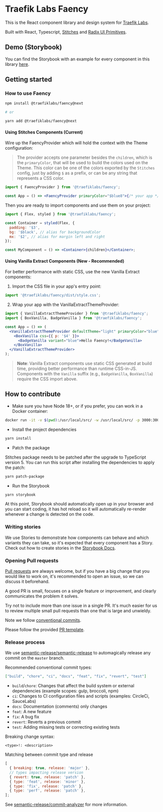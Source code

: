 # Traefik Labs Faency

This is the React component library and design system for [Traefik Labs](https://traefik.io).

Built with React, Typescript, [Stitches](https://github.com/modulz/stitches) and [Radix UI Primitives](https://radix-ui.com/primitives/docs/overview/introduction).

## Demo (Storybook)

You can find the Storybook with an example for every component in this library [here](https://traefik.github.io/faency).

## Getting started

### How to use Faency

```sh
npm install @traefiklabs/faency@next

# or

yarn add @traefiklabs/faency@next
```

#### Using Stitches Components (Current)

Wire up the FaencyProvider which will hold the context with the Theme configuration:

> The provider accepts one parameter besides the `children`, which is the `primaryColor`, that will be used to build the colors used on the Theme. This color can be one of the colors exported by the `Stitches` config, just by adding `$` as a prefix, or can be any string that represents a CSS color.

```jsx
import { FaencyProvider } from '@traefiklabs/faency';

const App = () => <FaencyProvider primaryColor="$blue8">{/* your app */}</FaencyProvider>;
```

Then you are ready to import components and use them on your project:

```jsx
import { Flex, styled } from '@traefiklabs/faency';

const Container = styled(Flex, {
  padding: '$3',
  bg: '$black', // alias for backgroundColor
  mx: '$2', // alias for margin left and right
});

const MyComponent = () => <Container>{children}</Container>;
```

#### Using Vanilla Extract Components (New - Recommended)

For better performance with static CSS, use the new Vanilla Extract components:

1. Import the CSS file in your app's entry point:

```jsx
import '@traefiklabs/faency/dist/style.css';
```

2. Wrap your app with the VanillaExtractThemeProvider:

```jsx
import { VanillaExtractThemeProvider } from '@traefiklabs/faency';
import { BoxVanilla, BadgeVanilla } from '@traefiklabs/faency';

const App = () => (
  <VanillaExtractThemeProvider defaultTheme="light" primaryColor="blue">
    <BoxVanilla css={{ p: '$4' }}>
      <BadgeVanilla variant="blue">Hello Faency!</BadgeVanilla>
    </BoxVanilla>
  </VanillaExtractThemeProvider>
);
```

> **Note**: Vanilla Extract components use static CSS generated at build time, providing better performance than runtime CSS-in-JS. Components with the `Vanilla` suffix (e.g., `BadgeVanilla`, `BoxVanilla`) require the CSS import above.

## How to contribute

- Make sure you have Node 18+, or if you prefer, you can work in a Docker container:

```sh
docker run -it -v $(pwd):/usr/local/src/ -w /usr/local/src/ -p 3000:3000 node:latest bash
```

- Install the project dependencies

```sh
yarn install
```

- Patch the package

Stitches package needs to be patched after the upgrade to TypeScript version 5. You can run this script after installing the dependencies to apply the patch:

```sh
yarn patch-package
```

- Run the Storybook

```sh
yarn storybook
```

At this point, Storybook should automatically open up in your browser and you can start coding, it has hot reload so it will automatically re-render whenever a change is detected on the code.

### Writing stories

We use Stories to demonstrate how components can behave and which variants they can take, so it's expected that every component has a Story.
Check out how to create stories in the [Storybook Docs](https://storybook.js.org/docs/react/writing-stories/introduction).

### Opening Pull requests

[Pull requests](https://docs.github.com/en/github/collaborating-with-pull-requests/proposing-changes-to-your-work-with-pull-requests/creating-a-pull-request) are always welcome, but if you have a big change that you would like to work on, it's recommended to open an issue, so we can discuss it beforehand.

A good PR is small, focuses on a single feature or improvement, and clearly communicates the problem it solves.

Try not to include more than one issue in a single PR. It's much easier for us to review multiple small pull requests than one that is large and unwieldy.

Note we follow [conventional commits](https://www.conventionalcommits.org/en/v1.0.0/).

Please follow the provided [PR template](/.github/pull_request_template.md).

### Release process

We use [semantic-release/semantic-release](https://github.com/semantic-release/semantic-release) to automagically release any commit on the `master` branch.

Recommended conventional commit types:

```json
["build", "chore", "ci", "docs", "feat", "fix", "revert", "test"]
```

- `build`/`chore`: Changes that affect the build system or external dependencies (example scopes: gulp, broccoli, npm)
- `ci`: Changes to CI configuration files and scripts (examples: CircleCi, SauceLabs)
- `docs`: Documentation (comments) only changes
- `feat`: A new feature
- `fix`: A bug fix
- `revert`: Reverts a previous commit
- `test`: Adding missing tests or correcting existing tests

Breaking change syntax:

```text
<type>!: <description>
```

Matching between commit type and release

```js
[
  { breaking: true, release: 'major' },
  // types impacting release version
  { revert: true, release: 'patch' },
  { type: 'feat', release: 'minor' },
  { type: 'fix', release: 'patch' },
  { type: 'perf', release: 'patch' },
];
```

See [semantic-release/commit-analyzer](https://github.com/semantic-release/commit-analyzer#readme) for more information.
